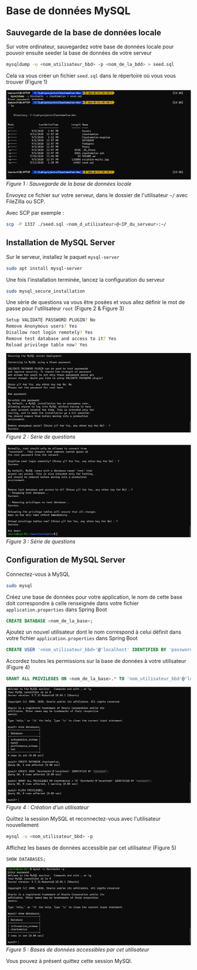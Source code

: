 # Base de données MySQL

## Sauvegarde de la base de données locale

Sur votre ordinateur, sauvegardez votre base de données locale pour pouvoir ensuite seeder la base de données de votre serveur
``` bash
mysqldump -u <nom_utilisateur_bbd> -p <nom_de_la_bdd> > seed.sql
```

Cela va vous créer un fichier `seed.sql` dans le répertoire où vous vous trouver (Figure 1)

![Sauvegarde de la base de données locale](./save_database.jpg)
*Figure 1 : Sauvegarde de la base de données locale*

Envoyez ce fichier sur votre serveur, dans le dossier de l'utilisateur `~/` avec FileZilla ou SCP.

Avec SCP par exemple :
``` bash
scp -P 1337 ./seed.sql <nom_d_utilisateur>@<IP_du_serveur>:~/
```

## Installation de MySQL Server

Sur le serveur, installez le paquet `mysql-server`
``` bash
sudo apt install mysql-server
```

Une fois l'installation terminée, lancez la configuration du serveur
``` bash
sudo mysql_secure_installation
```

Une série de questions va vous être posées et vous allez définir le mot de passe pour l'utilisateur `root` (Figure 2 & Figure 3)
``` bash
Setup VALIDATE PASSWORD PLUGIN? No
Remove Anonymous users? Yes
Disallow root login remotely? Yes
Remove test database and access to it? Yes
Reload privilege table now? Yes
```

![Série de questions](./secure_mysql_1.jpg)
*Figure 2 : Série de questions*

![Série de questions](./secure_mysql_2.jpg)
*Figure 3 : Série de questions*

## Configuration de MySQL Server

Connectez-vous à MySQL
``` bash
sudo mysql
```

Créez une base de données pour votre application, le nom de cette base doit correspondre à celle renseignée dans votre fichier `application.properties` dans Spring Boot
``` sql
CREATE DATABASE <nom_de_la_base>;
```

Ajoutez un nouvel utilisateur dont le nom correspond à celui définit dans votre fichier `application.properties` dans Spring Boot
``` sql
CREATE USER '<nom_utilisateur_bbd>'@'localhost' IDENTIFIED BY 'password_utilisateur_bbd';
```

Accordez toutes les permissions sur la base de données à votre utilisateur (Figure 4)
``` sql
GRANT ALL PRIVILEGES ON <nom_de_la_base>.* TO 'nom_utilisateur_bbd'@'localhost' IDENTIFIED BY 'password_utilisateur_bbd';
```

![Création d'un utilisateur](./config_mysql.jpg)
*Figure 4 : Création d'un utilisateur*

Quittez la session MySQL et reconnectez-vous avec l'utilisateur nouvellement 
``` bash
mysql -u <nom_utilisateur_bbd> -p
```

Affichez les bases de données accessible par cet utilisateur (Figure 5)
``` sql
SHOW DATABASES;
```

![Bases de données accessibles par cet utilisateur](./login_mysql.jpg)
*Figure 5 : Bases de données accessibles par cet utilisateur*

Vous pouvez à présent quittez cette session MySQl.
